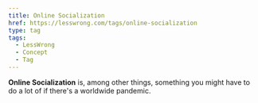 ```yaml
---
title: Online Socialization
href: https://lesswrong.com/tags/online-socialization
type: tag
tags:
  - LessWrong
  - Concept
  - Tag
---
```


**Online Socialization** is, among other things, something you might have to do a lot of if there's a worldwide pandemic.